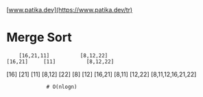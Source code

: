 [www.patika.dev](https://www.patika.dev/tr)

# Merge Sort

        [16,21,11]          [8,12,22]
    [16,21]     [11]          [8,12,22]
 [16]    [21]   [11]          [8,12]    [22]
                            [8]     [12]
     [16,21]    [8,11]         [12,22]
               [8,11,12,16,21,22]
               
                 # O(nlogn)
